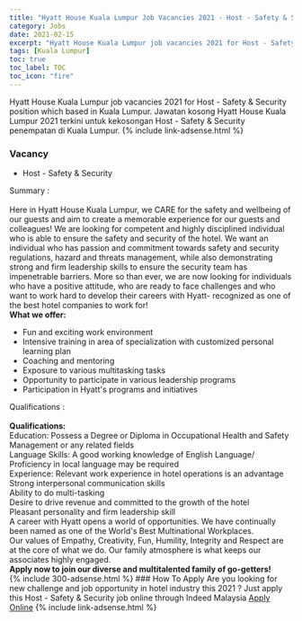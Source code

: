 ```yaml
---
title: "Hyatt House Kuala Lumpur Job Vacancies 2021 - Host - Safety & Security" 
category: Jobs 
date: 2021-02-15 
excerpt: "Hyatt House Kuala Lumpur job vacancies 2021 for Host - Safety & Security position which based in Kuala Lumpur. Jawatan kosong Hyatt House Kuala Lumpur 2021 terkini untuk kekosongan Host - Safety & Security penempatan di Kuala Lumpur" 
tags: [Kuala Lumpur] 
toc: true 
toc_label: TOC 
toc_icon: "fire" 
--- 
```


Hyatt House Kuala Lumpur job vacancies 2021 for Host - Safety & Security position which based in Kuala Lumpur. Jawatan kosong Hyatt House Kuala Lumpur 2021 terkini untuk kekosongan Host - Safety & Security penempatan di Kuala Lumpur. 
{% include link-adsense.html %} 
### Vacancy 
- Host - Safety & Security 
<div><div>Summary :<br>
<br>
Here in Hyatt House Kuala Lumpur, we CARE for the safety and wellbeing of our guests and aim to create a memorable experience for our guests and colleagues! We are looking for competent and highly disciplined individual who is able to ensure the safety and security of the hotel. We want an individual who has passion and commitment towards safety and security regulations, hazard and threats management, while also demonstrating strong and firm leadership skills to ensure the security team has impenetrable barriers. More so than ever, we are now looking for individuals who have a positive attitude, who are ready to face challenges and who want to work hard to develop their careers with Hyatt- recognized as one of the best hotel companies to work for!
<br>
<b>What we offer:</b>
<br>
<ul><li>Fun and exciting work environment
</li><li>Intensive training in area of specialization with customized personal learning plan
</li><li>Coaching and mentoring
</li><li>Exposure to various multitasking tasks
</li><li>Opportunity to participate in various leadership programs
</li><li>Participation in Hyatt's programs and initiatives</li></ul>
Qualifications :<br>
<br>
<b>Qualifications:</b>
<br>
Education: Possess a Degree or Diploma in Occupational Health and Safety Management or any related fields
<br>
Language Skills: A good working knowledge of English Language/ Proficiency in local language may be required
<br>
Experience: Relevant work experience in hotel operations is an advantage
<br>
Strong interpersonal communication skills
<br>
Ability to do multi-tasking
<br>
Desire to drive revenue and committed to the growth of the hotel
<br>
Pleasant personality and firm leadership skill
<br>
A career with Hyatt opens a world of opportunities. We have continually been named as one of the World's Best Multinational Workplaces.
<br>
Our values of Empathy, Creativity, Fun, Humility, Integrity and Respect are at the core of what we do. Our family atmosphere is what keeps our associates highly engaged.
<br>
<b>Apply now to join our diverse and multitalented family of go-getters!</b></div></div> 
{% include 300-adsense.html %} 
### How To Apply 
Are you looking for new challenge and job opportunity in hotel industry this 2021 ?
Just apply this Host - Safety & Security job online through Indeed Malaysia 
<a href="https://malaysia.indeed.com/viewjob?jk=44b3f9b0aea0bd32" class="btn btn--info" target="_blank" rel="nofollow noopenner">Apply Online</a> 
{% include link-adsense.html %} 